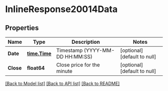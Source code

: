 # InlineResponse20014Data

## Properties
Name | Type | Description | Notes
------------ | ------------- | ------------- | -------------
**Date** | [**time.Time**](time.Time.md) | Timestamp (YYYY-MM-DD HH:MM:SS) | [optional] [default to null]
**Close** | **float64** | Close price for the minute | [optional] [default to null]

[[Back to Model list]](../README.md#documentation-for-models) [[Back to API list]](../README.md#documentation-for-api-endpoints) [[Back to README]](../README.md)

